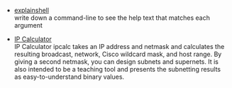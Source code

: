 * <a href="https://explainshell.com/">explainshell</a><br>
write down a command-line to see the help text that matches each argument

* <a href="http://jodies.de/ipcalc">IP Calculator</a><br>
IP Calculator
ipcalc takes an IP address and netmask and calculates the resulting broadcast, network, Cisco wildcard mask, and host range. By giving a second netmask, you can design subnets and supernets. It is also intended to be a teaching tool and presents the subnetting results as easy-to-understand binary values.